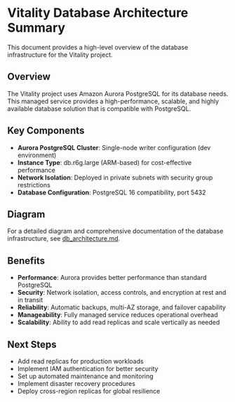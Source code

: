 # Vitality Database Architecture Summary

This document provides a high-level overview of the database infrastructure for the Vitality project.

## Overview

The Vitality project uses Amazon Aurora PostgreSQL for its database needs. This managed service provides a high-performance, scalable, and highly available database solution that is compatible with PostgreSQL.

## Key Components

- **Aurora PostgreSQL Cluster**: Single-node writer configuration (dev environment)
- **Instance Type**: db.r6g.large (ARM-based) for cost-effective performance
- **Network Isolation**: Deployed in private subnets with security group restrictions
- **Database Configuration**: PostgreSQL 16 compatibility, port 5432

## Diagram

For a detailed diagram and comprehensive documentation of the database infrastructure, see [db_architecture.md](./db_architecture.md).

## Benefits

- **Performance**: Aurora provides better performance than standard PostgreSQL
- **Security**: Network isolation, access controls, and encryption at rest and in transit
- **Reliability**: Automatic backups, multi-AZ storage, and failover capability
- **Manageability**: Fully managed service reduces operational overhead
- **Scalability**: Ability to add read replicas and scale vertically as needed

## Next Steps

- Add read replicas for production workloads
- Implement IAM authentication for better security
- Set up automated maintenance and monitoring
- Implement disaster recovery procedures
- Deploy cross-region replicas for global resilience 